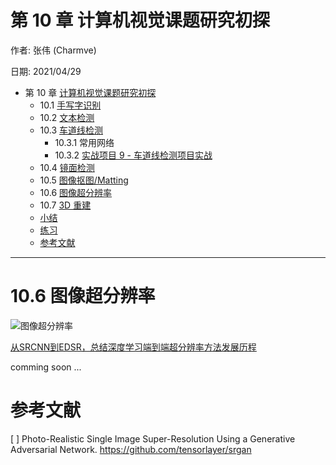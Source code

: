 # 第 10 章 计算机视觉课题研究初探

作者: 张伟 (Charmve)

日期: 2021/04/29

- 第 10 章 [计算机视觉课题研究初探](https://charmve.github.io/computer-vision-in-action/#/chapter10/chapter10)
  - 10.1 [手写字识别](https://blog.csdn.net/Charmve/article/details/108531735)
  - 10.2 [文本检测](https://github.com/Charmve/Scene-Text-Detection)
  - 10.3 [车道线检测](https://github.com/Charmve/Awesome-Lane-Detection)
    - 10.3.1 常用网络 
    - 10.3.2 [实战项目 9 - 车道线检测项目实战](https://blog.csdn.net/Charmve/article/details/116678477)
  - 10.4 [镜面检测](https://github.com/Charmve/Mirror-Glass-Detection)
  - 10.5 [图像抠图/Matting](https://github.com/Charmve/TimeWarp)
  - 10.6 [图像超分辨率](charpter10_6-图像超分辨率.md)
  - 10.7 [3D 重建](charpter10_7-3D重建.md)
  - [小结](#小结)
  - [练习](#练习)
  - [参考文献](#参考文献)

---


# 10.6 图像超分辨率




![图像超分辨率](http://mmlab.ie.cuhk.edu.hk/projects/SRCNN/img/figure1.png)


[从SRCNN到EDSR，总结深度学习端到端超分辨率方法发展历程](https://zhuanlan.zhihu.com/p/31664818)

comming soon ...


# 参考文献

[ ] Photo-Realistic Single Image Super-Resolution Using a Generative Adversarial Network. https://github.com/tensorlayer/srgan
